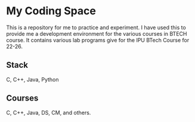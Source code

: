 # My Coding Space
This is a repository for me to practice and experiment.
I have used this to provide me a development environment for the various courses in BTECH course.
It contains various lab programs give for the IPU BTech Course for 22-26.
## Stack
C, C++, Java, Python
## Courses
C, C++, Java, DS, CM, and others.
